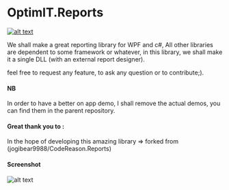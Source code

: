 OptimIT.Reports
==================

[![alt text](https://img.shields.io/badge/nuget-1.0-blue.svg)](https://www.nuget.org/packages/OptimIT.Reporting/)

We shall make a great reporting library for WPF and c#, All other libraries are dependent to some framework or whatever, in this library, we shall make it a single DLL (with an external report designer).

feel free to request any feature, to ask any question or to contribute;).

#### NB

In order to have a better on app demo, I shall remove the actual demos, you can find them in the parent repository.


#### Great thank you to : 

In the hope of developing this amazing library => forked from (jogibear9988/CodeReason.Reports)

#### Screenshot
![alt text](https://raw.githubusercontent.com/seddik/OptimIT.Reports/master/img/shot.png)
